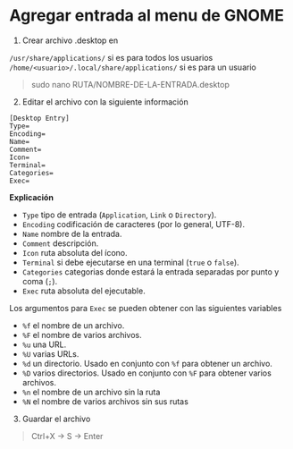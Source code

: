 # Agregar entrada al menu de GNOME 

1. Crear archivo .desktop en

`/usr/share/applications/` si es para todos los usuarios  
`/home/<usuario>/.local/share/applications/` si es para un usuario

>sudo nano RUTA/NOMBRE-DE-LA-ENTRADA.desktop

2. Editar el archivo con la siguiente información

```
[Desktop Entry]
Type=
Encoding=
Name=
Comment=
Icon=
Terminal=
Categories=
Exec=

```

**Explicación**
* `Type` tipo de entrada (`Application`, `Link` o `Directory`).
* `Encoding` codificación de caracteres (por lo general, UTF-8).
* `Name` nombre de la entrada.
* `Comment` descripción.
* `Icon` ruta absoluta del ícono.
* `Terminal` si debe ejecutarse en una terminal (`true` o `false`).
* `Categories` categorias donde estará la entrada separadas por punto y coma (`;`).
* `Exec` ruta absoluta del ejecutable.

Los argumentos para `Exec` se pueden obtener con las siguientes variables
* `%f` el nombre de un archivo.
* `%F` el nombre de varios archivos.
* `%u` una URL.
* `%U` varias URLs.
* `%d` un directorio. Usado en conjunto con `%f` para obtener un archivo.
* `%D` varios directorios. Usado en conjunto con `%F` para obtener varios archivos.
* `%n` el nombre de un archivo sin la ruta
* `%N` el nombre de varios archivos sin sus rutas

3. Guardar el archivo

>Ctrl+X -> S -> Enter
